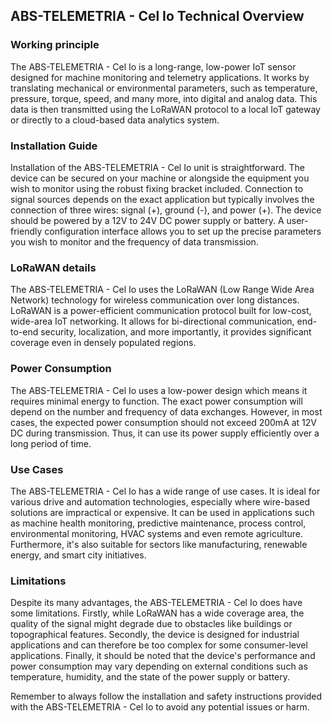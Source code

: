 ## ABS-TELEMETRIA - Cel Io Technical Overview 

### Working principle
The ABS-TELEMETRIA - Cel Io is a long-range, low-power IoT sensor designed for machine monitoring and telemetry applications. It works by translating mechanical or environmental parameters, such as temperature, pressure, torque, speed, and many more, into digital and analog data. This data is then transmitted using the LoRaWAN protocol to a local IoT gateway or directly to a cloud-based data analytics system.

### Installation Guide
Installation of the ABS-TELEMETRIA - Cel Io unit is straightforward. The device can be secured on your machine or alongside the equipment you wish to monitor using the robust fixing bracket included. Connection to signal sources depends on the exact application but typically involves the connection of three wires: signal (+), ground (-), and power (+). The device should be powered by a 12V to 24V DC power supply or battery. A user-friendly configuration interface allows you to set up the precise parameters you wish to monitor and the frequency of data transmission.

### LoRaWAN details
The ABS-TELEMETRIA - Cel Io uses the LoRaWAN (Low Range Wide Area Network) technology for wireless communication over long distances. LoRaWAN is a power-efficient communication protocol built for low-cost, wide-area IoT networking. It allows for bi-directional communication, end-to-end security, localization, and more importantly, it provides significant coverage even in densely populated regions.

### Power Consumption
The ABS-TELEMETRIA - Cel Io uses a low-power design which means it requires minimal energy to function. The exact power consumption will depend on the number and frequency of data exchanges. However, in most cases, the expected power consumption should not exceed 200mA at 12V DC during transmission. Thus, it can use its power supply efficiently over a long period of time.

### Use Cases
The ABS-TELEMETRIA - Cel Io has a wide range of use cases. It is ideal for various drive and automation technologies, especially where wire-based solutions are impractical or expensive. It can be used in applications such as machine health monitoring, predictive maintenance, process control, environmental monitoring, HVAC systems and even remote agriculture. Furthermore, it's also suitable for sectors like manufacturing, renewable energy, and smart city initiatives.

### Limitations
Despite its many advantages, the ABS-TELEMETRIA - Cel Io does have some limitations. Firstly, while LoRaWAN has a wide coverage area, the quality of the signal might degrade due to obstacles like buildings or topographical features. Secondly, the device is designed for industrial applications and can therefore be too complex for some consumer-level applications. Finally, it should be noted that the device's performance and power consumption may vary depending on external conditions such as temperature, humidity, and the state of the power supply or battery.

Remember to always follow the installation and safety instructions provided with the ABS-TELEMETRIA - Cel Io to avoid any potential issues or harm.